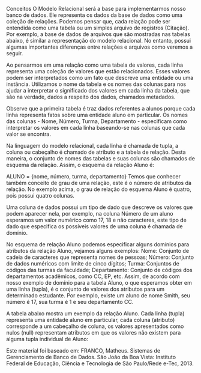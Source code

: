 Conceitos
O Modelo Relacional será a base para implementarmos nosso banco de dados. Ele representa os dados da base de dados como uma coleção de relações. Podemos pensar que, cada relação pode ser entendida como uma tabela ou um simples arquivo de registros (Citação). Por exemplo, a base de dados de arquivos que são mostradas nas tabelas abaixo, é similar a representação do modelo relacional. No entanto, possui algumas importantes diferenças entre relações e arquivos como veremos a seguir.

Ao pensarmos em uma relação como uma tabela de valores, cada linha representa uma coleção de valores que estão relacionados. Esses valores podem ser interpretados como um fato que descreve uma entidade ou uma instância. Utilizamos o nome da tabela e os nomes das colunas para nos ajudar a interpretar o significado dos valores em cada linha da tabela, que são na verdade, dados a respeito dos dados, chamados metadados.

Observe que a primeira tabela é traz dados referentes a alunos porque cada linha representa fatos sobre uma entidade aluno em particular. Os nomes das colunas - Nome, Número, Turma, Departamento - especificam como interpretar os valores em cada linha baseando-se nas colunas que cada valor se encontra.

Na linguagem do modelo relacional, cada linha é chamada de tupla, a coluna ou cabeçalho é chamado de atributo e a tabela de relação. Desta maneira, o conjunto de nomes das tabelas e suas colunas são chamados de esquema da relação. Assim, o esquema da relação Aluno é:

ALUNO = {nome, número, turma, departamento}
Temos que conhecer também conceito de grau de uma relação, este é o número de atributos da relação. No exemplo acima, o grau de relação do esquema Aluno é quatro, pois possui quatro colunas.

Uma coluna de dados possui um tipo de dado que descreve os valores que podem aparecer nela, por exemplo, na coluna Número de um aluno esperamos um valor numérico como 17, 18 e não caracteres, este tipo de dado que especifica os possíveis valores de uma coluna é chamada de domínio.

No esquema de relação Aluno podemos especificar alguns domínios para atributos da relação Aluno, vejamos alguns exemplos:
Nome: Conjunto de cadeia de caracteres que representa nomes de pessoas;
Número: Conjunto de dados numéricos com limite de cinco dígitos;
Turma: Conjuntos de códigos das turmas da faculdade;
Departamento: Conjunto de códigos dos departamentos acadêmicos, como CC, EP, etc.
Assim, de acordo com nosso exemplo de domínio para a tabela Aluno, o que esperamos obter em uma linha (tupla), é o conjunto de valores dos atributos para um determinado estudante. Por exemplo, existe um aluno de nome Smith, seu número é 17, sua turma é 1 e seu departamento CC.

A tabela abaixo mostra um exemplo da relação Aluno. Cada linha (tupla) representa uma entidade aluno em particular, cada coluna (atributo) corresponde a um cabeçalho de coluna, os valores apresentados como nulos (null) representam atributos em que os valores não existem para alguma tupla individual de Aluno:

Este material foi baseado em:
FRANCO, Matheus. Sistemas de Gerenciamento de Banco de Dados. São João da Boa Vista: Instituto Federal de Educação, Ciência e Tecnologia de São Paulo/Rede e-Tec, 2013.